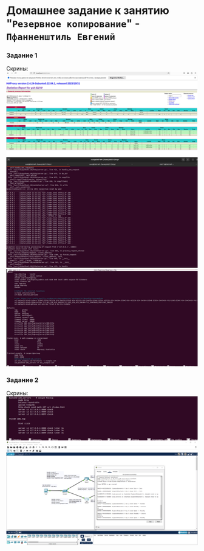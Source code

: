 # Домашнее задание к занятию "`Резервное копирование`" - `Пфанненштиль Евгений`


### Задание 1
Скрины:
![alt text](1.jpg)
![alt text](2.jpg)
![alt text](3.jpg)
### Задание 2 
Скрины:
![alt text](4.jpg)
![alt text](https://github.com/Shtil71/pfannenes-8-03-hw/blob/main/photo_2024-09-24_17-27-28.jpg)
